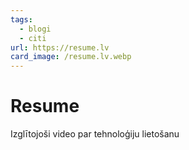 ```yaml
---
tags:
  - blogi
  - citi
url: https://resume.lv
card_image: /resume.lv.webp
---
```


# Resume

Izglītojoši video par tehnoloģiju lietošanu
